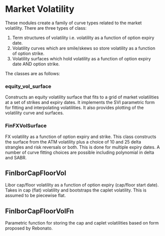 # Market Volatility
These modules create a family of curve types related to the market volatility. There are three types of class:

1. Term structures of volatility i.e. volatility as a function of option expiry date.
2. Volatility curves which are smile/skews so store volatility as a function of option strike.
3. Volatility surfaces which hold volatility as a function of option expiry date AND option strike.

The classes are as follows:

### equity_vol_surface
Constructs an equity volatility surface that fits to a grid of market volatilities at a set of strikes and expiry dates. It implements the SVI parametric form for fitting and interpolating volatilities. It also provides plotting of the volatility curve and surfaces.

### FinFXVolSurface
FX volatility as a function of option expiry and strike. This class constructs the surface from the ATM volatility plus a choice of 10 and 25 delta strangles and risk reversals or both. This is done for multiple expiry dates. A number of curve fitting choices are possible including polynomial in delta and SABR.

## FinIborCapFloorVol
Libor cap/floor volatility as a function of option expiry (cap/floor start date). Takes in cap (flat) volatility and bootstraps the caplet volatility. This is assumed to be piecewise flat.

## FinIborCapFloorVolFn
Parametric function for storing the cap and caplet volatilities based on form proposed by Rebonato. 